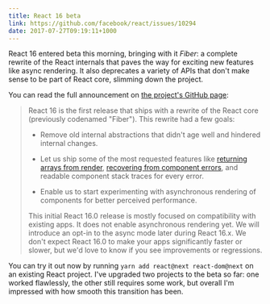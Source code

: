 ```yaml
---
title: React 16 beta
link: https://github.com/facebook/react/issues/10294
date: 2017-07-27T09:19:11+1000
---
```


React 16 entered beta this morning, bringing with it _Fiber_: a complete rewrite of the React internals that paves the way for exciting new features like async rendering. It also deprecates a variety of APIs that don't make sense to be part of React core, slimming down the project.

You can read the full announcement on [the project's GitHub page](https://github.com/facebook/react/issues/10294):

> React 16 is the first release that ships with a rewrite of the React core (previously codenamed "Fiber"). This rewrite had a few goals:
> 
> - Remove old internal abstractions that didn't age well and hindered internal changes.
> 
> - Let us ship some of the most requested features like [returning arrays from render](https://github.com/facebook/react/issues/2127), [recovering from component errors](https://github.com/facebook/react/issues/2461), and readable component stack traces for every error.
>
> - Enable us to start experimenting with asynchronous rendering of components for better perceived performance.
>   
> This initial React 16.0 release is mostly focused on compatibility with existing apps. It does not enable asynchronous rendering yet. We will introduce an opt-in to the async mode later during React 16.x. We don't expect React 16.0 to make your apps significantly faster or slower, but we'd love to know if you see improvements or regressions.

You can try it out now by running `yarn add react@next react-dom@next` on an existing React project. I've upgraded two projects to the beta so far: one worked flawlessly, the other still requires some work, but overall I'm impressed with how smooth this transition has been.